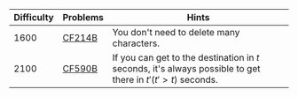 | Difficulty | Problems | Hints |
| -------- | -------- | -------- |
| 1600 | [CF214B](https://codeforces.com/problemset/problem/214/B) | You don't need to delete many characters. |
| 2100 | [CF590B](https://codeforces.com/problemset/problem/590/B) | If you can get to the destination in $t$ seconds, it's always possible to get there in $t'(t'\gt t)$ seconds. |